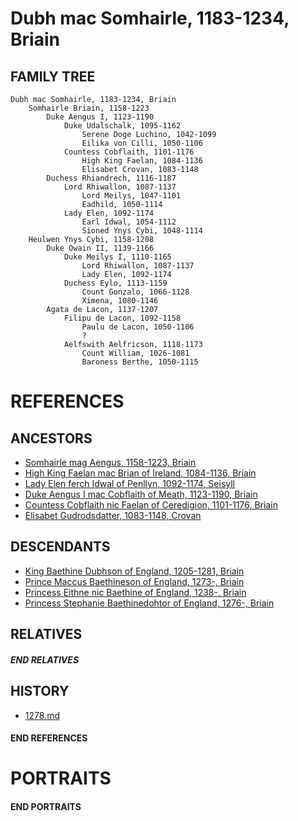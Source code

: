 # Dubh mac Somhairle, 1183-1234, Briain

## FAMILY TREE
```
Dubh mac Somhairle, 1183-1234, Briain
    Somhairle Briain, 1158-1223
        Duke Aengus I, 1123-1190
            Duke Udalschalk, 1095-1162
                Serene Doge Luchino, 1042-1099
                Eilika von Cilli, 1050-1106
            Countess Cobflaith, 1101-1176
                High King Faelan, 1084-1136
                Elisabet Crovan, 1083-1148
        Duchess Rhiandrech, 1116-1187
            Lord Rhiwallon, 1087-1137
                Lord Meilys, 1047-1101
                Eadhild, 1050-1114
            Lady Elen, 1092-1174
                Earl Idwal, 1054-1112
                Sioned Ynys Cybi, 1048-1114
    Heulwen Ynys Cybi, 1158-1208
        Duke Owain II, 1139-1166
            Duke Meilys I, 1110-1165
                Lord Rhiwallon, 1087-1137
                Lady Elen, 1092-1174
            Duchess Eylo, 1113-1159
                Count Gonzalo, 1066-1128
                Ximena, 1080-1146
        Agata de Lacon, 1137-1207
            Filipu de Lacon, 1092-1158
                Paulu de Lacon, 1050-1106
                ?
            Aelfswith Aelfricson, 1118-1173
                Count William, 1026-1081
                Baroness Berthe, 1050-1115
```

# REFERENCES

## ANCESTORS
* [Somhairle mag Aengus, 1158-1223, Briain](somhairle_mag_aengus_1158.md)
* [High King Faelan mac Brian of Ireland, 1084-1136, Briain](faelan_mac_brian_1084.md)
* [Lady Elen ferch Idwal of Penllyn, 1092-1174, Seisyll](elen_ferch_idwal_1092.md)
* [Duke Aengus I mac Cobflaith of Meath, 1123-1190, Briain](aengus_i_mac_cobflaith_1123.md)
* [Countess Cobflaith nic Faelan of Ceredigion, 1101-1176, Briain](cobflaith_nic_faelan_1101.md)
* [Elisabet Gudrodsdatter, 1083-1148, Crovan](elisabet_gudrodsdatter_1083.md)

## DESCENDANTS
* [King Baethine Dubhson of England, 1205-1281, Briain](baethine_dubhson_1205.md)
* [Prince Maccus Baethineson of England, 1273-, Briain](maccus_baethineson_1273.md)
* [Princess Eithne nic Baethine of England, 1238-, Briain](eithne_nic_baethine_1238.md)
* [Princess Stephanie Baethinedohtor of England, 1276-, Briain](stephanie_baethinedohtor_1276.md)

## RELATIVES

##### END RELATIVES 
## HISTORY
* [1278.md](../h/1278.md)

#### END REFERENCES

# PORTRAITS

#### END PORTRAITS

